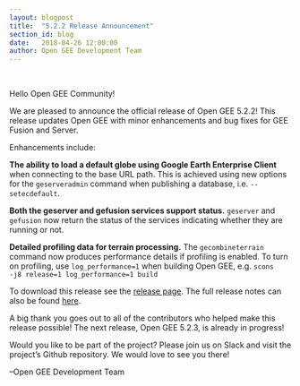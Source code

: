 ```yaml
---
layout: blogpost
title:  "5.2.2 Release Announcement"
section_id: blog
date:   2018-04-26 12:00:00
author: Open GEE Development Team
---
```


<br />

Hello Open GEE Community!
 
We are pleased to announce the official release of Open GEE 5.2.2!  This release updates Open GEE with minor enhancements and bug fixes for GEE Fusion and Server.
 
Enhancements include:

**The ability to load a default globe using Google Earth Enterprise Client** when connecting to the base URL path. This is achieved using new options for the <code>geserveradmin</code> command when publishing a database, i.e. <code>--setecdefault</code>. 

**Both the geserver and gefusion services support status.** <code>geserver</code> and <code>gefusion</code> now return the status of the services indicating whether they are running or not.

**Detailed profiling data for terrain processing.** The <code>gecombineterrain</code> command now produces performance details if profiling is enabled. To turn on profiling, use <code>log_performance=1</code> when building Open GEE, e.g. <code>scons -j8 release=1 log_performance=1 build</code> 


To download this release see the [release page](https://github.com/google/earthenterprise/releases/tag/5.2.2-2.final). The full release notes can also be found [here](http://www.opengee.org/geedocs/answer/7160002.html).
 
A big thank you goes out to all of the contributors who helped make this release possible! The next release, Open GEE 5.2.3, is already in progress!
 
Would you like to be part of the project? Please join us on Slack and visit the project’s Github repository. We would love to see you there!
 
–Open GEE Development Team

